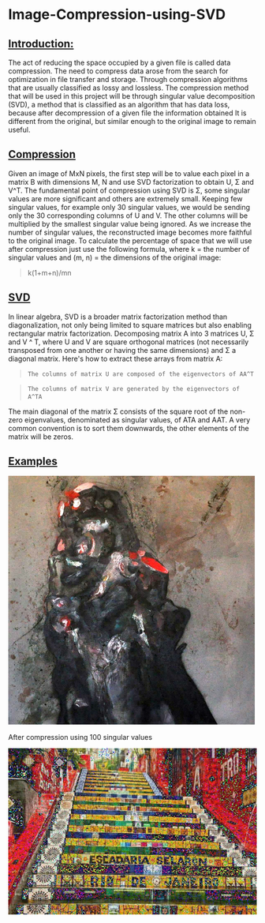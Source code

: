 # Image-Compression-using-SVD

 ## [Introduction:](/README.md#Introduction)

The act of reducing the space occupied by a given file is called data compression. The need to compress data arose from the search for optimization in file transfer and storage. Through compression algorithms that are usually classified as lossy and lossless.  The compression method that will be used in this project will be through singular value decomposition (SVD), a method that is classified as an algorithm that has data loss, because after decompression of a given file the information obtained It is different from the original, but similar enough to the original image to remain useful.

## [Compression](/README.md#Compression)

  Given an image of MxN pixels, the first step will be to value each pixel in a matrix B with dimensions M, N and use SVD factorization to obtain U, Σ and V^T.
  The fundamental point of compression using SVD is Σ, some singular values are more significant and others are extremely small. Keeping few singular values, for example only 30 singular values, we would be sending only the 30 corresponding columns of U and V. The other columns will be multiplied by the smallest singular value being ignored.
As we increase the number of singular values, the reconstructed image becomes more faithful to the original image.
To calculate the percentage of space that we will use after compression just use the following formula, where k = the number of singular values and (m, n) = the dimensions of the original image: 
> k(1+m+n)/mn

## [SVD](/README.md#SVD)

  In linear algebra, SVD is a broader matrix factorization method than diagonalization, not only being limited to square matrices but also enabling rectangular matrix factorization.
  Decomposing matrix A into 3 matrices U, Σ and V ^ T, where U and V are square orthogonal matrices (not necessarily transposed from one another or having the same dimensions) and Σ a diagonal matrix. Here's how to extract these arrays from matrix A:

>     The columns of matrix U are composed of the eigenvectors of AA^T

>     The columns of matrix V are generated by the eigenvectors of A^TA

  The main diagonal of the matrix Σ consists of the square root of the non-zero eigenvalues, denominated as singular values, of ATA and AAT. A very common convention is to sort them downwards, the other elements of the matrix will be zeros.
  
## [Examples](/README.md#Examples)
![escadaria-rio](/img/1.jpg)

After compression using 100 singular values

![compressao](/Image-Compression-using-SVD-master/compressed.jpg)
